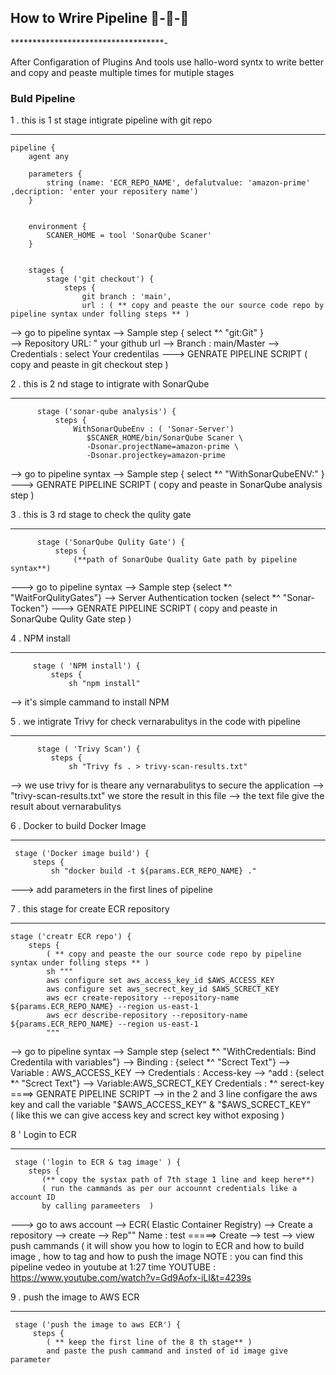 ## How to Wrire Pipeline 🔁-🔁-🔁
***********************************-

After Configaration of Plugins And tools  use hallo-word syntx to write better
and copy and peaste multiple times for mutiple stages 

### Buld Pipeline
1 . this is 1 st stage intigrate pipeline with git repo
___________________________________________________

    pipeline {
        agent any

        parameters {
            string (name: 'ECR_REPO_NAME', defalutvalue: 'amazon-prime' ,decription: 'enter your repositery name')
        }
         

        environment {
            SCANER_HOME = tool 'SonarQube Scaner'
        }
        
        
        stages {
            stage ('git checkout') {
                steps {
                    git branch : 'main',
                    url : ( ** copy and peaste the our source code repo by pipeline syntax under folling steps ** )
                               
--> go to pipeline syntax --> Sample step { select *^ "git:Git" }<br>
--> Repository URL: " your github url --> Branch : main/Master
--> Credentials : select Your credentilas 
    ---> GENRATE PIPELINE SCRIPT 
    ( copy and peaste in git checkout step )

2 . this is 2 nd stage to intigrate with SonarQube 
______________________________________________________

          stage ('sonar-qube analysis') {
              steps {
                  WithSonarQubeEnv : ( 'Sonar-Server')
                     $SCANER_HOME/bin/SonarQube Scaner \
                     -Dsonar.projectName=amazon-prime \
                     -Dsonar.projectkey=amazon-prime
                  

--> go to pipeline syntax --> Sample step { select *^ "WithSonarQubeENV:" }
     ---> GENRATE PIPELINE SCRIPT 
        ( copy and peaste in SonarQube analysis step )

 3 . this is 3 rd stage to check the qulity gate 
 _____________________________________________________
       
          stage ('SonarQube Qulity Gate') {
              steps {
                  (**path of SonarQube Quality Gate path by pipeline syntax**)

---> go to pipeline syntax --> Sample step {select *^ "WaitForQulityGates"}
  --> Server Authentication tocken {select *^ "Sonar-Tocken"}
       ---> GENRATE PIPELINE SCRIPT 
        ( copy and peaste in SonarQube Qulity Gate step )   

 4 . NPM install 
 _________________

         stage ( 'NPM install') {
             steps {
                 sh "npm install"

--> it's simple cammand to install NPM              
                 
5 . we intigrate Trivy  for check vernarabulitys in the code with pipeline
______________________________________________________________________________
        
          stage ( 'Trivy Scan') {
             steps {
                 sh "Trivy fs . > trivy-scan-results.txt"

--> we use trivy for is theare any vernarabulitys to secure the application 
--> "trivy-scan-results.txt" we store the result in this file
--> the text file give the result about vernarabulitys

6 . Docker to build Docker Image 
_______________________________________

     stage ('Docker image build') {
         steps {
             sh "docker build -t ${params.ECR_REPO_NAME} ." 

---> add parameters in the first lines of pipeline   

7 . this stage for create ECR repository
__________________________________________

    stage ('creatr ECR repo') {
        steps {
            ( ** copy and peaste the our source code repo by pipeline syntax under folling steps ** )
            sh """
            aws configure set aws_access_key_id $AWS_ACCESS_KEY
            aws configure set aws_secrect_key_id $AWS_SCRECT_KEY
            aws ecr create-repository --repository-name ${params.ECR_REPO_NAME} --region us-east-1
            aws ecr describe-repository --repository-name ${params.ECR_REPO_NAME} --region us-east-1
            """

            
--> go to pipeline syntax --> Sample step {select *^ "WithCredentials: Bind Credentila with variables"} 
 --> Binding : {select *^ "Screct Text"} --> Variable : AWS_ACCESS_KEY 
 --> Credentials : Access-key --> ^add : {select *^ "Screct Text"}
  --> Variable:AWS_SCRECT_KEY  Credentials : *^ serect-key 
                 ====> GENRATE PIPELINE SCRIPT
 --> in the 2 and 3 line configare the aws key and call the variable "$AWS_ACCESS_KEY"  & "$AWS_SCRECT_KEY"  
  ( like this we can give access key and screct key withot exposing )
  
8 ' Login to ECR 
_____________________

     stage ('login to ECR & tag image' ) {
        steps {
           (** copy the systax path of 7th stage 1 line and keep here**)
           ( run the cammands as per our accounnt credentials like a account ID
           by calling parameeters  )
           


---> go to aws account -->  ECR( Elastic Container Registry) --> Create a repository 
 --> create --> Rep"" Name : test      =====> Create 
 --> test --> view push cammands ( it will show you how to login to ECR and how to build image ,
                                how to tag and how to push the image 
NOTE : you can find this pipeline vedeo in youtube at 1:27 time 
  YOUTUBE : https://www.youtube.com/watch?v=Gd9Aofx-iLI&t=4239s

  9 . push the image to AWS ECR 
  _______________________________
  
     stage ('push the image to aws ECR') {
         steps {
            ( ** keep the first line of the 8 th stage** )
            and paste the push cammand and insted of id image give parameter 

        
                  
              
    
   
 
               


            
